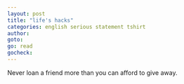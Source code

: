 ```yaml
---
layout: post
title: "life's hacks"
categories: english serious statement tshirt
author:
goto:
go: read
gocheck:
---
```

Never loan a friend more than you can afford to give away.
